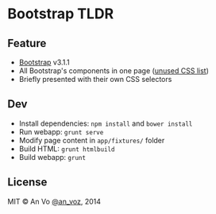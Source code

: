 Bootstrap TLDR
========

## Feature

* [Bootstrap](http://getbootstrap.com/) v3.1.1
* All Bootstrap's components in one page ([unused CSS list](https://github.com/anvoz/bootstrap-tldr/wiki/Unused-CSS-v3.1.1))
* Briefly presented with their own CSS selectors

## Dev
* Install dependencies: `npm install` and `bower install`
* Run webapp: `grunt serve`
* Modify page content in `app/fixtures/` folder
* Build HTML: `grunt htmlbuild`
* Build webapp: `grunt`

## License
MIT © An Vo [@an_voz](https://twitter.com/an_voz), 2014
